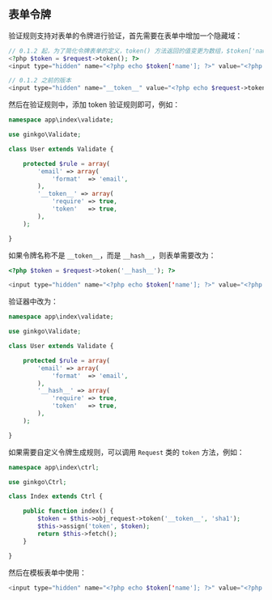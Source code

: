 ## 表单令牌

验证规则支持对表单的令牌进行验证，首先需要在表单中增加一个隐藏域：

``` php
// 0.1.2 起，为了简化令牌表单的定义，token() 方法返回的值变更为数组，$token['name'] 为表单名，$token['value'] 为表单值。
<?php $token = $request->token(); ?>
<input type="hidden" name="<?php echo $token['name']; ?>" value="<?php echo $token['value']; ?>">

// 0.1.2 之前的版本
<input type="hidden" name="__token__" value="<?php echo $request->token(); ?>">
```

然后在验证规则中，添加 token 验证规则即可，例如：

``` php
namespace app\index\validate;

use ginkgo\Validate;

class User extends Validate {

    protected $rule = array(
        'email' => array(
            'format'  => 'email',
        ),
        '__token__' => array(
            'require' => true,
            'token'   => true,
        ),
    );

}
```

如果令牌名称不是 `__token__`，而是 `__hash__`，则表单需要改为：

``` php
<?php $token = $request->token('__hash__'); ?>

<input type="hidden" name="<?php echo $token['name']; ?>" value="<?php echo $token['value']; ?>">
```

验证器中改为：

``` php
namespace app\index\validate;

use ginkgo\Validate;

class User extends Validate {

    protected $rule = array(
        'email' => array(
            'format'  => 'email',
        ),
        '__hash__' => array(
            'require' => true,
            'token'   => true,
        ),
    );

}
```

如果需要自定义令牌生成规则，可以调用 `Request` 类的 `token` 方法，例如：

``` php
namespace app\index\ctrl;

use ginkgo\Ctrl;

class Index extends Ctrl {

    public function index() {
        $token = $this->obj_request->token('__token__', 'sha1');
        $this->assign('token', $token);
        return $this->fetch();
    }

}
```

然后在模板表单中使用：


``` php
<input type="hidden" name="<?php echo $token['name']; ?>" value="<?php echo $token['value']; ?>">
```
